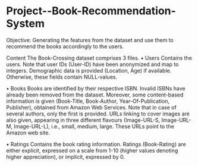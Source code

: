 # Project--Book-Recommendation-System

Objective:
Generating the features from the dataset and use them to recommend the books accordingly to the users.

Content
The Book-Crossing dataset comprises 3 files.
•	Users
Contains the users. Note that user IDs (User-ID) have been anonymized and map to integers. Demographic data is provided (Location, Age) if available. Otherwise, these fields contain NULL-values.


•	Books
Books are identified by their respective ISBN. Invalid ISBNs have already been removed from the dataset. Moreover, some content-based information is given (Book-Title, Book-Author, Year-Of-Publication, Publisher), obtained from Amazon Web Services. Note that in case of several authors, only the first is provided. URLs linking to cover images are also given, appearing in three different flavours (Image-URL-S, Image-URL-M, Image-URL-L), i.e., small, medium, large. These URLs point to the Amazon web site.


•	Ratings
Contains the book rating information. Ratings (Book-Rating) are either explicit, expressed on a scale from 1-10 (higher values denoting higher appreciation), or implicit, expressed by 0.
